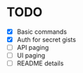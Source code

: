 # TODO

* [X] Basic commands
* [X] Auth for secret gists
* [ ] API paging
* [ ] UI paging
* [ ] README details
